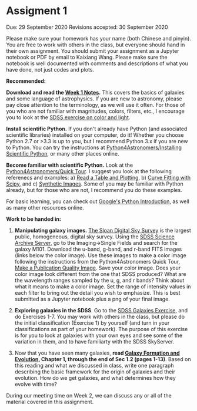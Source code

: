 # Assigment 1

Due: 29 September 2020
Revisions accepted: 30 September 2020

Please make sure your homework has your name (both Chinese and pinyin). You are free to work with others in the class, but everyone should hand in their own assignment. You should submit your assignment as a Jupyter notebook or PDF by email to Kaixiang Wang. Please make sure the notebook is well documented with comments and descriptions of what you have done, not just codes and plots.

**Recommended:**

**Download and read the [Week 1 Notes](http://kiaa.pku.edu.cn/~peng/teaching/galaxies19/Lecture01-2020.pdf).** This covers the basics of galaxies and some language of astrophysics. If you are new to astronomy, please pay close attention to the terminology, as we will use it often. For those of you who are not familiar with magnitudes, colors, filters, etc., I encourage you to look at the [SDSS exercise on color and light](http://skyserver.sdss.org/dr12/en/proj/advanced/color/colorhome.aspx).

 **Install scientific Python.** If you don't already have Python (and associated scientific libraries) installed on your computer, do it! Whether you choose Python 2.7 or >3.3 is up to you, but I recommend Python 3.x if you are new to Python.
You can try the instructions at [Python4Astronomers/Installing Scientific Python](https://python4astronomers.github.io/installation/python_install.html), or many other places online.

**Become familiar with scientific Python.** Look at the [Python4Astronomers/Quick Tour](https://python4astronomers.github.io/intro/quick-tour.html). I suggest you look at the following referenecs and examples: a) [Read a Table and Plotting](https://python4astronomers.github.io/intro/quick-tour.html#reading-a-table-and-plotting), b) [Curve Fitting with Scipy](https://python4astronomers.github.io/intro/quick-tour.html#curve-fitting-with-scipy), and c) [Synthetic Images](https://python4astronomers.github.io/intro/quick-tour.html#synthetic-images). Some of you may be familiar with Python already, but for those who are not, I recommend you do these examples.

For basic learning, you can check out [Google's Python Introduction](https://developers.google.com/edu/python/introduction), as well as many other resources online.

**Work to be handed in:**

1) **Manipulating galaxy images.** [The Sloan Digital Sky Survey](http://www.sdss3.org) is the largest public, homogeneous, digital sky survey. Using the [SDSS Science Archive Server](http://dr12.sdss3.org/), go to the Imaging->Single Fields and search for the galaxy M101. Download the u-band, g-band, and r-band FITS images (links below the color image). Use these images to make a color image following the instructions from the Python4Astronomers Quick Tour, [Make a Publication Quality Image](https://python4astronomers.github.io/intro/quick-tour.html#making-a-publication-quality-image). Save your color image. Does your color image look different from the one that SDSS produced? What are the wavelength ranges sampled by the u, g, and r bands? Think about what it means to make a color image. Set the range of intensity values in each filter to bring out the detail you wish to emphasize. This is best submitted as a Jupyter notebook plus a png of your final image.

2) **Exploring galaxies in the SDSS**. Go to the [SDSS Galaxies Exercise](http://skyserver.sdss.org/dr12/en/proj/advanced/galaxies/galaxieshome.aspx), and do Exercises 1-7. You may work with others in the class, but please do the initial classification (Exercise 1) by yourself (and turn in your classifications as part of your homework). The purpose of this exercise is for you to look at galaxies with your own eyes and see some of the variation in them, and to have familiarty with the SDSS SkyServer.

3) Now that you have seen many galaxies, **read [Galaxy Formation and Evolution](http://www.amazon.com/Galaxy-Formation-Evolution-Houjun-Mo/dp/0521857937), Chapter 1, through the end of Sec 1.2 (pages 1-13)**. Based on this reading and what we discussed in class, write one paragraph describing the basic framework for the origin of galaxies and their evolution. How do we get galaxies, and what determines how they evolve with time?

During our meeting time on Week 2, we can discuss any or all of the material covered in this assignment.
